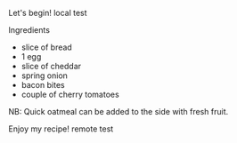 Let's begin! local test

Ingredients
- slice of bread
- 1 egg
- slice of cheddar
- spring onion
- bacon bites
- couple of cherry tomatoes

NB: Quick oatmeal can be added to the side with fresh fruit.

Enjoy my recipe! remote test
